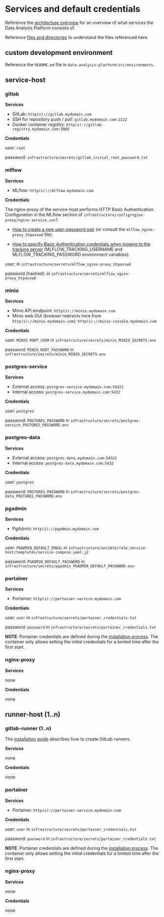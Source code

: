 

# Services and default credentials

Reference the [architecture overview](architecture.md) for an overview of what services the Data Analysis Platform consists of.

Reference [files and directories](files_and_directories.md) to understand the files referenced here.

## custom development environment

Reference the `README.md` file in `data-analysis-platform/src/environments`.

## service-host

### gitlab

**Services**

- GitLab: `http(s)://gitlab.mydomain.com`
- SSH for repository push / pull: `gitlab.mydomain.com:2222`
- Docker container registry: `http(s)://gitlab-registry.mydomain.com:5005`

**Credentials**

user: `root`

password: `infrastructure/secrets/gitlab_initial_root_password.txt`

### mlflow

**Services**

- MLflow: `http(s)://mlflow.mydomain.com`

**Credentials**

The nginx-proxy of the service-host performs HTTP Basic Authentication. Configuration in the MLflow section of `infrastructure/config/nginx-proxy/nginx-service.conf`.

- [How to create a new user-password pair](https://docs.nginx.com/nginx/admin-guide/security-controls/configuring-http-basic-authentication/) (or consult the `mlflow_nginx-proxy_htpasswd` file).

- [How to specify Basic Authentication credentials when logging to the tracking server](https://www.mlflow.org/docs/latest/tracking.html#logging-to-a-tracking-server) (MLFLOW_TRACKING_USERNAME and MLFLOW_TRACKING_PASSWORD environment variables).

user: in `infrastructure/secrets/mlflow_nginx-proxy_htpasswd`

password (hashed): in `infrastructure/secrets/mlflow_nginx-proxy_htpasswd`

### minio

**Services**

- Minio API eindpoint: `http(s)://minio.mydomain.com`
- Minio web GUI (browser redirects here from `http(s)://minio.mydomain.com`): `http(s)://minio-console.mydomain.com`

**Credentials**

user: `MINIO_ROOT_USER` in `infrastructure/secrets/minio_MINIO_SECRETS.env`

password: `MINIO_ROOT_PASSWORD` in `infrastructure/secrets/minio_MINIO_SECRETS.env`

### postgres-service

**Services**

- External access: `postgres-service.mydomain.com:54321`
- Internal access: `postgres-service.mydomain.com:5432`

**Credentials**

user: `postgres`

password: `POSTGRES_PASSWORD` in `infrastructure/secrets/postgres-service_POSTGRES_PASSWORD.env`

### postgres-data

**Services**

- External access: `postgres-data.mydomain.com:54322`
- Internal access: `postgres-data.mydomain.com:5432`

**Credentials**

user: `postgres`

password: `POSTGRES_PASSWORD` in `infrastructure/secrets/postgres-data_POSTGRES_PASSWORD.env`

### pgadmin

**Services**

- PgAdmin: `http(s)://pgadmin.mydomain.com`

**Credentials**

user: `PGADMIN_DEFAULT_EMAIL` in `infrastructure/ansible/role_service-host/templates/service-compose.yaml.j2`

password: `PGADMIN_DEFAULT_PASSWORD` in `infrastructure/secrets/pgadmin_PGADMIN_DEFAULT_PASSWORD.env`


### portainer

**Services**

- Portainer: `http(s)://portainer-service.mydomain.com`

**Credentials**

user: `user` in `infrastructure/secrets/portainer_credentials.txt`

password: `password` in `infrastructure/secrets/portainer_credentials.txt`

**NOTE**: Portainer credentials are defined during the [installation process](provision.md). The container only allows setting the initial credentials for a limited time after the first start.

### nginx-proxy

**Services**

none

**Credentials**

none

## runner-host (1..n)

### gitlab-runner (1..n)

The [installation guide](provision.md) describes how to create GitLab runners.

**Services**

none

**Credentials**

none

### portainer

**Services**

- Portainer: `http(s)://portainer-service.mydomain.com`

**Credentials**

user: `user` in `infrastructure/secrets/portainer_credentials.txt`

password: `password` in `infrastructure/secrets/portainer_credentials.txt`

**NOTE**: Portainer credentials are defined during the [installation process](provision.md). The container only allows setting the initial credentials for a limited time after the first start.

### nginx-proxy

**Services**

none

**Credentials**

none






